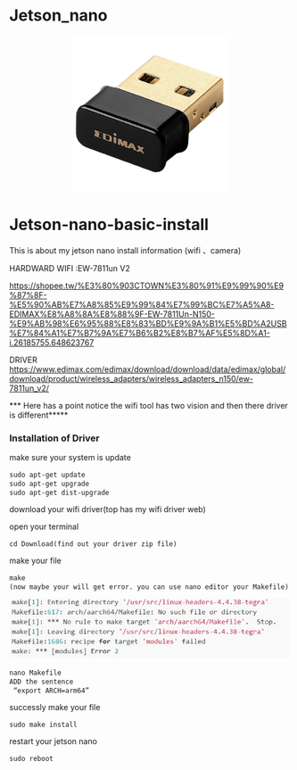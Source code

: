 # Jetson_nano

<p align="center">
  <img src="https://github.com/hsiehchungting/Jetson-nano/blob/master/Driver/EW-7811Un_V2_Linux_Driver_1.0.0.3/rtl8188EUS_linux_v5.3.9_28540.20180627//EW-7811Un_v2.jpg" width="280">
</p>

# Jetson-nano-basic-install
This is about my jetson nano install information (wifi 、camera)

HARDWARD
WIFI :EW-7811un V2

https://shopee.tw/%E3%80%903CTOWN%E3%80%91%E9%99%90%E9%87%8F-%E5%90%AB%E7%A8%85%E9%99%84%E7%99%BC%E7%A5%A8-EDIMAX%E8%A8%8A%E8%88%9F-EW-7811Un-N150-%E9%AB%98%E6%95%88%E8%83%BD%E9%9A%B1%E5%BD%A2USB%E7%84%A1%E7%B7%9A%E7%B6%B2%E8%B7%AF%E5%8D%A1-i.26185755.648623767

DRIVER
https://www.edimax.com/edimax/download/download/data/edimax/global/download/product/wireless_adapters/wireless_adapters_n150/ew-7811un_v2/

*** Here has a point notice the wifi tool has two vision and then there driver is different*****
### Installation of Driver
make sure your system is update
```
sudo apt-get update
sudo apt-get upgrade
sudo apt-get dist-upgrade
```

download your wifi driver(top has my wifi driver web)

open your terminal
```
cd Download(find out your driver zip file)
```

make your file
```
make
(now maybe your will get error. you can use nano editor your Makefile)
```
<p align="center">
  <img src="https://github.com/hsiehchungting/Jetson-nano/blob/master/Driver/EW-7811Un_V2_Linux_Driver_1.0.0.3/rtl8188EUS_linux_v5.3.9_28540.20180627/error1.jpg" width="500">
</p>

```
nano Makefile 
ADD the sentence
 “export ARCH=arm64”
```

successly make your file
```
sudo make install
```

restart your jetson nano
```
sudo reboot
```
